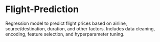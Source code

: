 # Flight-Prediction
Regression model to predict flight prices based on airline, source/destination, duration, and other factors. Includes data cleaning, encoding, feature selection, and hyperparameter tuning.
